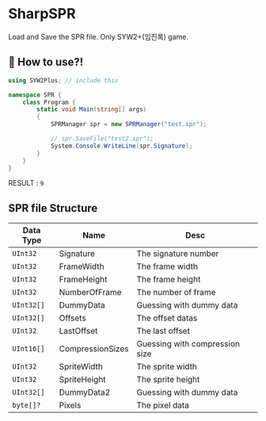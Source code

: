 # SharpSPR
Load and Save the SPR file. Only SYW2+(임진록) game.

## 🤔 How to use?!
```csharp
using SYW2Plus; // include this

namespace SPR {
    class Program {
        static void Main(string[] args)
        {
            SPRManager spr = new SPRManager("test.spr");

            // spr.SaveFile("test2.spr");
            System.Console.WriteLine(spr.Signature);
        }
    }
}
```
RESULT : `9`

## SPR file Structure
|Data Type|Name|Desc|
|-----|-----|-----|
|`UInt32`|Signature|The signature number|
|`UInt32`|FrameWidth|The frame width|
|`UInt32`|FrameHeight|The frame height|
|`UInt32`|NumberOfFrame|The number of frame|
|`UInt32[]`|DummyData|Guessing with dummy data|
|`UInt32[]`|Offsets|The offset datas|
|`UInt32`|LastOffset|The last offset|
|`UInt16[]`|CompressionSizes|Guessing with compression size|
|`UInt32`|SpriteWidth|The sprite width|
|`UInt32`|SpriteHeight|The sprite height|
|`UInt32[]`|DummyData2|Guessing with dummy data|
|`byte[]?`|Pixels|The pixel data|
